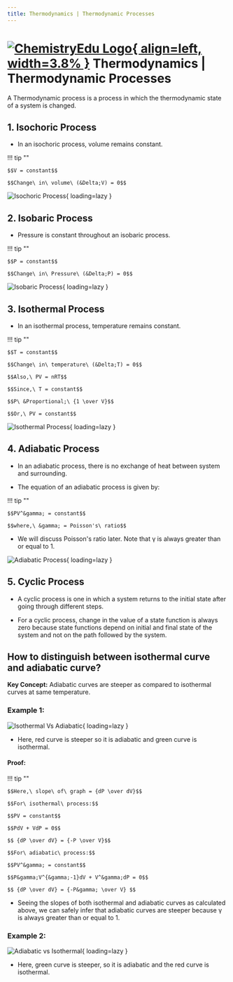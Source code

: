 ```yaml
---
title: Thermodynamics | Thermodynamic Processes
---
```


# [![ChemistryEdu Logo](../../images/favicon.svg){ align=left, width=3.8% }](../../index.md)  Thermodynamics | Thermodynamic Processes

A Thermodynamic process is a process in which the thermodynamic state of a system is changed.

## 1. Isochoric Process

* In an isochoric process, volume remains constant.

!!! tip ""

    $$V = constant$$

    $$Change\ in\ volume\ (&Delta;V) = 0$$

![Isochoric Process](images/isochoric.png){ loading=lazy }

## 2. Isobaric Process

* Pressure is constant throughout an isobaric process.

!!! tip ""

    $$P = constant$$

    $$Change\ in\ Pressure\ (&Delta;P) = 0$$

![Isobaric Process](images/isobaric.png){ loading=lazy }

## 3. Isothermal Process

* In an isothermal process, temperature remains constant.

!!! tip ""

    $$T = constant$$

    $$Change\ in\ temperature\ (&Delta;T) = 0$$

    $$Also,\ PV = nRT$$

    $$Since,\ T = constant$$

    $$P\ &Proportional;\ {1 \over V}$$

    $$Or,\ PV = constant$$

![Isothermal Process](images/isothermal.png){ loading=lazy }

## 4. Adiabatic Process

* In an adiabatic process, there is no exchange of heat between system and surrounding.

* The equation of an adiabatic process is given by:

!!! tip ""

    $$PV^&gamma; = constant$$

    $$where,\ &gamma; = Poisson's\ ratio$$

* We will discuss Poisson's ratio later. Note that &gamma; is always greater than or equal to 1.

![Adiabatic Process](images/adiabatic.png){ loading=lazy }

## 5. Cyclic Process

* A cyclic process is one in which a system returns to the initial state after going through different steps.

* For a cyclic process, change in the value of a state function is always zero because state functions depend on initial and final state of the system and not on the path followed by the system.

## How to distinguish between isothermal curve and adiabatic curve?

**Key Concept:** Adiabatic curves are steeper as compared to isothermal curves at same temperature.

### Example 1:

![Isothermal Vs Adiabatic](images/adia_iso_1.png){ loading=lazy }

* Here, red curve is steeper so it is adiabatic and green curve is isothermal.

#### Proof:

!!! tip ""

    $$Here,\ slope\ of\ graph = {dP \over dV}$$

    $$For\ isothermal\ process:$$

    $$PV = constant$$

    $$PdV + VdP = 0$$

    $$ {dP \over dV} = {-P \over V}$$

    $$For\ adiabatic\ process:$$

    $$PV^&gamma; = constant$$

    $$P&gamma;V^{&gamma;-1}dV + V^&gamma;dP = 0$$

    $$ {dP \over dV} = {-P&gamma; \over V} $$

* Seeing the slopes of both isothermal and adiabatic curves as calculated above, we can safely infer that adiabatic curves are steeper because &gamma; is always greater than or equal to 1.

### Example 2:

![Adiabatic vs Isothermal](images/adia_iso_2.png){ loading=lazy }

* Here, green curve is steeper, so it is adiabatic and the red curve is isothermal.
